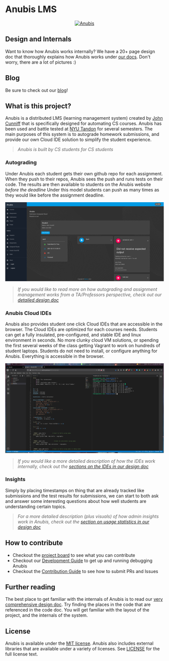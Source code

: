 # Anubis LMS

<p align="center">
  <a href="https://anubis.osiris.services/">
    <img
      alt="Anubis"
      src="https://raw.githubusercontent.com/GusSand/Anubis/master/docs/design-tex/figures/anubis-icon-1.png"
      width="400"
    />
  </a>
</p>


## Design and Internals 

Want to know how Anubis works internally? We have a 20+ page design doc that thoroughly explains how Anubis works 
under [our docs](./docs). Don't worry, there are a lot of pictures :)

## Blog

Be sure to check out our [blog](https://anubis.osiris.services/blog)!

## What is this project?

Anubis is a distributed LMS (learning management system) created by [John Cunniff](https://github.com/wabscale) that 
is specifically designed for automating CS courses. Anubis has been used and battle tested at [NYU Tandon](https://engineering.nyu.edu/)
for several semesters. The main purposes of this system is to autograde homework submissions, and provide our own Cloud IDE solution to 
simplify the student experience.

> _Anubis is built by CS students for CS students_

### Autograding

Under Anubis each student gets their own github repo for each assignment. When they push to their repos, Anubis sees the
push and runs tests on their code. The results are then available to students on the Anubis website _before the deadline_
Under this model students can push as many times as they would like before the assignment deadline.

![alt docs/img/autograde-results.png](docs/design-tex/figures/autograde-results.png)

> _If you would like to read more on how autograding and assignment management works from a TA/Professors
> perspective, check out our [detailed design doc](docs/README.md)_

### Anubis Cloud IDEs

Anubis also provides student one click Cloud IDEs that are accessible in the browser. The Cloud IDEs are optimized for
each courses needs. Students can get a fully insulated, pre-configured, and stable IDE and linux environment in seconds.
No more clunky cloud VM solutions, or spending the first several weeks of the class getting Vagrant to work on hundreds
of student laptops. Students do not need to install, or configure anything for Anubis. Everything is accessible in 
the browser.

![alt docs/img/theia-fullscreen.png](docs/design-tex/figures/theia-fullscreen.png)

> _If you would like a more detailed description of how the IDEs work internally, check out the 
> [sections on the IDEs in our design doc](docs/README.md)_ 

### Insights

Simply by placing timestamps on thing that are already tracked like submissions and the test results for submissions, 
we can start to both ask and answer some interesting questions about how well students are understanding certain topics.

> _For a more detailed description (plus visuals) of how admin insights work in Anubis, check out
> the [section on usage statistics in our design doc](/docs/README.md)_


## How to contribute

- Checkout the [project board](https://github.com/GusSand/Anubis/projects/1) to see what you can 
contribute
- Checkout our [Development Guide](./docs/development_guide.md) to get up and running debugging Anubis
- Checkout the [Contribution Guide](./.github/CONTRIBUTING.md) to see how to submit PRs and Issues


## Further reading

The best place to get familiar with the internals of Anubis is to read our 
[very comprehensive design doc](docs/README.md). Try finding the places in the code that are referenced in the code doc.
You will get familiar with the layout of the project, and the internals of the system.

## License

Anubis is available under the [MIT license](https://opensource.org/licenses/MIT). Anubis also includes external 
libraries that are available under a variety of licenses. See [LICENSE](./LICENSE) for the full license text.
